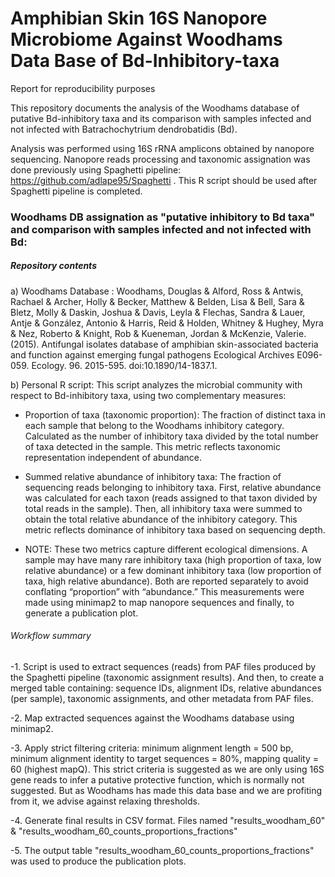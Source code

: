 # Amphibian Skin 16S Nanopore Microbiome Against Woodhams Data Base of Bd-Inhibitory-taxa
Report for reproducibility purposes

This repository documents the analysis of the Woodhams database of putative Bd-inhibitory taxa and its comparison with samples infected and not infected with Batrachochytrium dendrobatidis (Bd).

Analysis was performed using 16S rRNA amplicons obtained by nanopore sequencing. 
Nanopore reads processing and taxonomic assignation was done previously using Spaghetti pipeline: https://github.com/adlape95/Spaghetti . This R script should be used after Spaghetti pipeline is completed.

### Woodhams DB assignation as "putative inhibitory to Bd taxa" and comparison with samples infected and not infected with Bd: 

##### Repository contents

a) Woodhams Database : Woodhams, Douglas & Alford, Ross & Antwis, Rachael & Archer, Holly & Becker, Matthew & Belden, Lisa & Bell, Sara & Bletz, Molly & Daskin, Joshua & Davis, Leyla & Flechas, Sandra & Lauer, Antje & González, Antonio & Harris, Reid & Holden, Whitney & Hughey, Myra & Nez, Roberto & Knight, Rob & Kueneman, Jordan & McKenzie, Valerie. (2015). Antifungal isolates database of amphibian skin-associated bacteria and function against emerging fungal pathogens Ecological Archives E096-059. Ecology. 96. 2015-595. doi:10.1890/14-1837.1.

b) Personal R script: This script analyzes the microbial community with respect to Bd-inhibitory taxa, using two complementary measures:

   - Proportion of taxa (taxonomic proportion): The fraction of distinct taxa in each sample that belong to the Woodhams inhibitory category. Calculated as the number of inhibitory taxa divided by the total number of taxa detected in the sample. This metric reflects taxonomic representation independent of abundance.

   - Summed relative abundance of inhibitory taxa: The fraction of sequencing reads belonging to inhibitory taxa. First, relative abundance was calculated for each taxon (reads assigned to that taxon divided by total reads in the sample). Then, all inhibitory taxa were summed to obtain the total relative abundance of the inhibitory category. This metric reflects dominance of inhibitory taxa based on sequencing depth.
    
   - NOTE: These two metrics capture different ecological dimensions. A sample may have many rare inhibitory taxa (high proportion of taxa, low relative abundance) or a few dominant inhibitory taxa (low proportion of taxa, high relative abundance). Both are reported separately to avoid conflating “proportion” with “abundance.” This measurements were made using minimap2 to map nanopore sequences and finally, to generate a publication plot.


###### Workflow summary

   -1. Script is used to extract sequences (reads) from PAF files produced by the Spaghetti pipeline (taxonomic assignment results). And then, to create a merged table containing: sequence IDs, alignment IDs, relative abundances (per sample), taxonomic assignments, and other metadata from PAF files.

   -2. Map extracted sequences against the Woodhams database using minimap2.

   -3. Apply strict filtering criteria: minimum alignment length = 500 bp, minimum alignment identity to target sequences = 80%, mapping quality = 60 (highest mapQ). This strict criteria is suggested as we are only using 16S gene reads to infer a putative protective function, which is normally not suggested. But as Woodhams has made this data base and we are profiting from it, we advise against relaxing thresholds.

   -4. Generate final results in CSV format. Files named "results_woodham_60" & "results_woodham_60_counts_proportions_fractions"

   -5. The output table "results_woodham_60_counts_proportions_fractions" was used to produce the publication plots.
